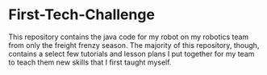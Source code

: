 # First-Tech-Challenge
This repository contains the java code for my robot on my robotics team from
only the freight frenzy season. The majority of this repository, though, contains
a select few tutorials and lesson plans I put together for my team to teach them
new skills that I first taught myself.
